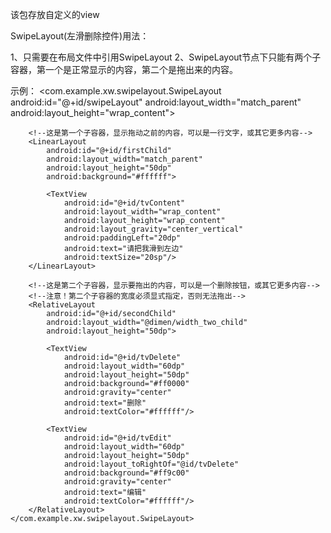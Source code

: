 该包存放自定义的view

SwipeLayout(左滑删除控件)用法：

1、只需要在布局文件中引用SwipeLayout
2、SwipeLayout节点下只能有两个子容器，第一个是正常显示的内容，第二个是拖出来的内容。

示例：
    <com.example.xw.swipelayout.SwipeLayout
        android:id="@+id/swipeLayout"
        android:layout_width="match_parent"
        android:layout_height="wrap_content">

        <!--这是第一个子容器，显示拖动之前的内容，可以是一行文字，或其它更多内容-->
        <LinearLayout
            android:id="@+id/firstChild"
            android:layout_width="match_parent"
            android:layout_height="50dp"
            android:background="#ffffff">

            <TextView
                android:id="@+id/tvContent"
                android:layout_width="wrap_content"
                android:layout_height="wrap_content"
                android:layout_gravity="center_vertical"
                android:paddingLeft="20dp"
                android:text="请把我滑到左边"
                android:textSize="20sp"/>
        </LinearLayout>

        <!--这是第二个子容器，显示要拖出的内容，可以是一个删除按钮，或其它更多内容-->
        <!--注意！第二个子容器的宽度必须显式指定，否则无法拖出-->
        <RelativeLayout
            android:id="@+id/secondChild"
            android:layout_width="@dimen/width_two_child"
            android:layout_height="50dp">

            <TextView
                android:id="@+id/tvDelete"
                android:layout_width="60dp"
                android:layout_height="50dp"
                android:background="#ff0000"
                android:gravity="center"
                android:text="删除"
                android:textColor="#ffffff"/>

            <TextView
                android:id="@+id/tvEdit"
                android:layout_width="60dp"
                android:layout_height="50dp"
                android:layout_toRightOf="@id/tvDelete"
                android:background="#ff9c00"
                android:gravity="center"
                android:text="编辑"
                android:textColor="#ffffff"/>
        </RelativeLayout>
    </com.example.xw.swipelayout.SwipeLayout>
